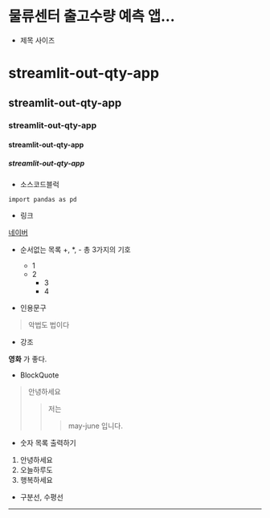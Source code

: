 # 물류센터 출고수량 예측 앱...

* 제목 사이즈

# streamlit-out-qty-app
## streamlit-out-qty-app
### streamlit-out-qty-app
#### streamlit-out-qty-app
##### streamlit-out-qty-app

* 소스코드블럭

```
import pandas as pd
```

* 링크

[네이버](https://www.naver.com)

* 순서없는 목록 +, *, -  총 3가지의 기호

  * 1
  * 2
    * 3
    * 4
 
* 인용문구

> 악법도 법이다

* 강조

**영화** 가 좋다.

* BlockQuote

> 안녕하세요
> > 저는 
> > > may-june 입니다.

* 숫자 목록 출력하기

1. 안녕하세요
2. 오늘하루도
3. 행복하세요

* 구분선, 수평선

------------

